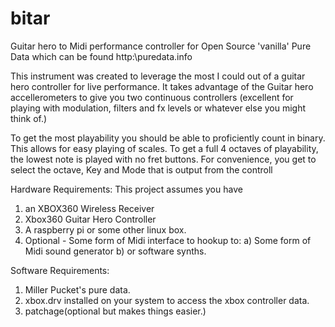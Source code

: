 # bitar
Guitar hero to Midi performance controller for Open Source 'vanilla' Pure Data which can be found http:\\puredata.info

This instrument was created to leverage the most I could out of a guitar hero controller for live performance.
It takes advantage of the Guitar hero accellerometers to give you two continuous controllers (excellent for playing with modulation, 
filters and fx levels or whatever else you might think of.)

To get the most playability you should be able to proficiently count in binary.  This allows for easy playing of scales.
To get a full 4 octaves of playability, the lowest note is played with no fret buttons.
For convenience, you get to select the octave, Key and Mode that is output from the controll

Hardware Requirements:
This project assumes you have 
1) an XBOX360 Wireless Receiver
2) Xbox360 Guitar Hero Controller
3) A raspberry pi or some other linux box.
4) Optional - Some form of Midi interface to hookup to:
 a) Some form of Midi sound generator 
 b) or software synths.

Software Requirements:
1) Miller Pucket's pure data.
2) xbox.drv installed on your system to access the xbox controller data.
3) patchage(optional but makes things easier.)
